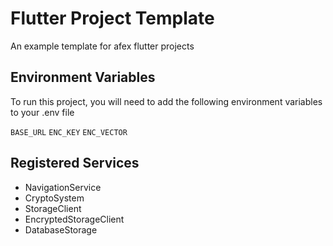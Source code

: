 
# Flutter Project Template

An example template for afex flutter projects

## Environment Variables


To run this project, you will need to add the following environment variables to your .env file

`BASE_URL`
`ENC_KEY`
`ENC_VECTOR`


## Registered Services

- NavigationService
- CryptoSystem
- StorageClient
- EncryptedStorageClient
- DatabaseStorage